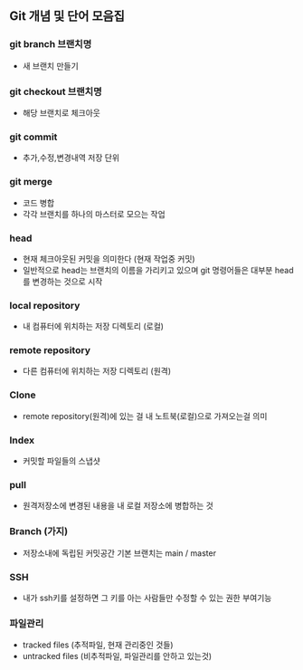 ## Git 개념 및 단어 모음집



### git branch 브랜치명

- 새 브랜치 만들기 

### git checkout 브랜치명 

- 해당 브랜치로 체크아웃

### git commit 

- 추가,수정,변경내역 저장 단위 

### git merge

- 코드 병합
- 각각 브랜치를 하나의 마스터로 모으는 작업 

### head

- 현재 체크아웃된 커밋을 의미한다 (현재 작업중 커밋) 
- 일반적으로 head는 브랜치의 이름을 가리키고 있으며 git 명령어들은 대부분 head를 변경하는 것으로 시작

### local repository 

- 내 컴퓨터에 위치하는 저장 디렉토리 (로컬)

### remote repository

- 다른 컴퓨터에 위치하는 저장 디렉토리 (원격)

### Clone

- remote repository(원격)에 있는 걸 내 노트북(로컬)으로 가져오는걸 의미

### Index

- 커밋할 파일들의 스냅샷 

### pull

- 원격저장소에 변경된 내용을 내 로컬 저장소에 병합하는 것

### Branch (가지)

- 저장소내에 독립된 커밋공간 기본 브랜치는 main / master

### SSH

- 내가 ssh키를 설정하면 그 키를 아는 사람들만 수정할 수 있는 권한 부여기능

### 파일관리

- tracked files (추적파일, 현재 관리중인 것들) 
- untracked files (비추적파일, 파일관리를 안하고 있는것)